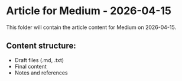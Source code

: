 # Article for Medium - 2026-04-15

This folder will contain the article content for Medium on 2026-04-15.

## Content structure:
- Draft files (.md, .txt)
- Final content
- Notes and references
